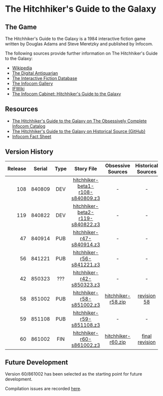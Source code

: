 # The Hitchhiker's Guide to the Galaxy

## The Game

The Hitchhiker's Guide to the Galaxy is a 1984 interactive fiction game written by Douglas Adams and Steve Meretzky and published by Infocom.

The following sources provide further information on The Hitchhiker's Guide to the Galaxy:

* [Wikipedia](https://en.wikipedia.org/wiki/The_Hitchhiker%27s_Guide_to_the_Galaxy_(video_game))
* [The Digital Antiquarian](https://www.filfre.net/2013/11/the-computerized-hitchhikers/)
* [The Interactive Fiction Database](https://ifdb.tads.org/viewgame?id=ouv80gvsl32xlion)
* [The Infocom Gallery](https://gallery.guetech.org/hhgttg/hhgttg.html)
* [IFWiki](http://www.ifwiki.org/index.php/The_Hitchhiker%27s_Guide_to_the_Galaxy)
* [The Infocom Cabinet: Hitchhiker's Guide to the Galaxy](https://archive.org/details/InfocomCabinetHitchhikersGuide)

## Resources

* [The Hitchhiker's Guide to the Galaxy on The Obsessively Complete Infocom Catalog](https://eblong.com/infocom/#hitchhiker)
* [The Hitchhiker's Guide to the Galaxy on Historical Source (GitHub)](https://github.com/historicalsource/hitchhikersguide)
* [Infocom Fact Sheet](http://pdd.if-legends.org/infocom/fact-sheet.txt)

## Version History

| Release | Serial | Type | Story File                         | Obsessive Sources    | Historical Sources |
| -------:|:------:|:----:|:----------------------------------:|:--------------------:|:------------------:|
|     108 | 840809 |  DEV | [hitchhiker-beta1-r108-s840809.z3] |                    - |                  - |
|     119 | 840822 |  DEV | [hitchhiker-beta2-r119-s840822.z3] |                    - |                  - |
|      47 | 840914 |  PUB |        [hitchhiker-r47-s840914.z3] |                    - |                  - |
|      56 | 841221 |  PUB |        [hitchhiker-r56-s841221.z3] |                    - |                  - |
|      42 | 850323 |  ??? |        [hitchhiker-r42-s850323.z3] |                    - |                  - |
|      58 | 851002 |  PUB |        [hitchhiker-r58-s851002.z3] | [hitchhiker-r58.zip] |      [revision 58] |
|      59 | 851108 |  PUB |        [hitchhiker-r59-s851108.z3] |                    - |                  - |
|      60 | 861002 |  FIN |        [hitchhiker-r60-s861002.z3] | [hitchhiker-r60.zip] |   [final revision] |

[hitchhiker-beta1-r108-s840809.z3]: https://eblong.com/infocom/gamefiles/hitchhiker-beta1-r108-s840809.z3

[hitchhiker-beta2-r119-s840822.z3]: https://eblong.com/infocom/gamefiles/hitchhiker-beta2-r119-s840822.z3

[hitchhiker-r47-s840914.z3]: https://eblong.com/infocom/gamefiles/hitchhiker-r47-s840914.z3

[hitchhiker-r56-s841221.z3]: https://eblong.com/infocom/gamefiles/hitchhiker-r56-s841221.z3

[hitchhiker-r42-s850323.z3]: https://eblong.com/infocom/gamefiles/hitchhiker-r42-s850323.z3

[hitchhiker-r58-s851002.z3]: https://eblong.com/infocom/gamefiles/hitchhiker-r58-s851002.z3
[hitchhiker-r58.zip]: https://eblong.com/infocom/sources/hitchhiker-r58.zip
[revision 58]: https://github.com/historicalsource/hitchhikersguide/tree/c55088a7df0675d67e159eebc35410d41e445dbc

[hitchhiker-r59-s851108.z3]: https://eblong.com/infocom/gamefiles/hitchhiker-r59-s851108.z3

[hitchhiker-r60-s861002.z3]: https://eblong.com/infocom/gamefiles/hitchhiker-r60-s861002.z3
[hitchhiker-r60.zip]: https://eblong.com/infocom/sources/hitchhiker-r60.zip
[final revision]: https://github.com/historicalsource/hitchhikersguide/tree/d7fddb5ebf706e6b7ce2398169a4a987a8f8aeb2

## Future Development

Version 60/861002 has been selected as the starting point for future development.

Compilation issues are recorded [here](https://github.com/the-infocom-files/hitchhiker/issues/2).
